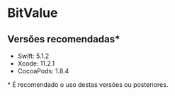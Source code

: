 # BitValue

## Versões recomendadas*
- Swift: 5.1.2
- Xcode: 11.2.1
- CocoaPods: 1.8.4

\* É recomendado o uso destas versões ou posteriores.
